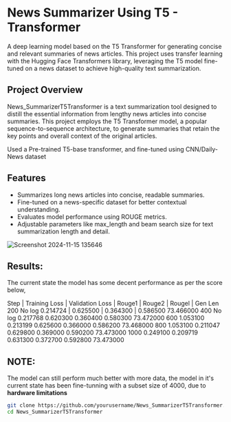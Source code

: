 # News Summarizer Using T5 - Transformer

A deep learning model based on the T5 Transformer for generating concise and relevant summaries of news articles. This project uses transfer learning with the Hugging Face Transformers library, leveraging the T5 model fine-tuned on a news dataset to achieve high-quality text summarization.

## Project Overview
News_SummarizerT5Transformer is a text summarization tool designed to distill the essential information from lengthy news articles into concise summaries. This project employs the T5 Transformer model, a popular sequence-to-sequence architecture, to generate summaries that retain the key points and overall context of the original articles.

Used a Pre-trained T5-base transformer, and fine-tuned using CNN/Daily-News dataset

## Features
- Summarizes long news articles into concise, readable summaries.
- Fine-tuned on a news-specific dataset for better contextual understanding.
- Evaluates model performance using ROUGE metrics.
- Adjustable parameters like max_length and beam search size for text summarization length and detail.

![Screenshot 2024-11-15 135646](https://github.com/user-attachments/assets/0ab21306-bc2e-4eba-96d8-4202c73f9c14)

## Results:

The current state the model has some decent performance as per the score below, 

Step	| Training Loss	 | Validation Loss	| Rouge1	   | Rouge2	  | Rougel	 | Gen Len
200	  No log	        0.214724	          | 0.625500	 | 0.364300 |	0.586500	73.466000
400	  No log	        0.217768	          0.620300	0.360400	0.580300	73.472000
600	  1.053100	      0.213199	          0.625600	0.366000	0.586200	73.468000
800	  1.053100	      0.211047	          0.629800	0.369000	0.590200	73.473000
1000	0.249100	      0.209719	          0.631300	0.372700	0.592800	73.473000

## NOTE: 
The model can still perform much better with more data, the model in it's current state has been fine-tunning with a subset size of 4000, due to <b>hardware limitations</b>

```bash
git clone https://github.com/yourusername/News_SummarizerT5Transformer.git
cd News_SummarizerT5Transformer
